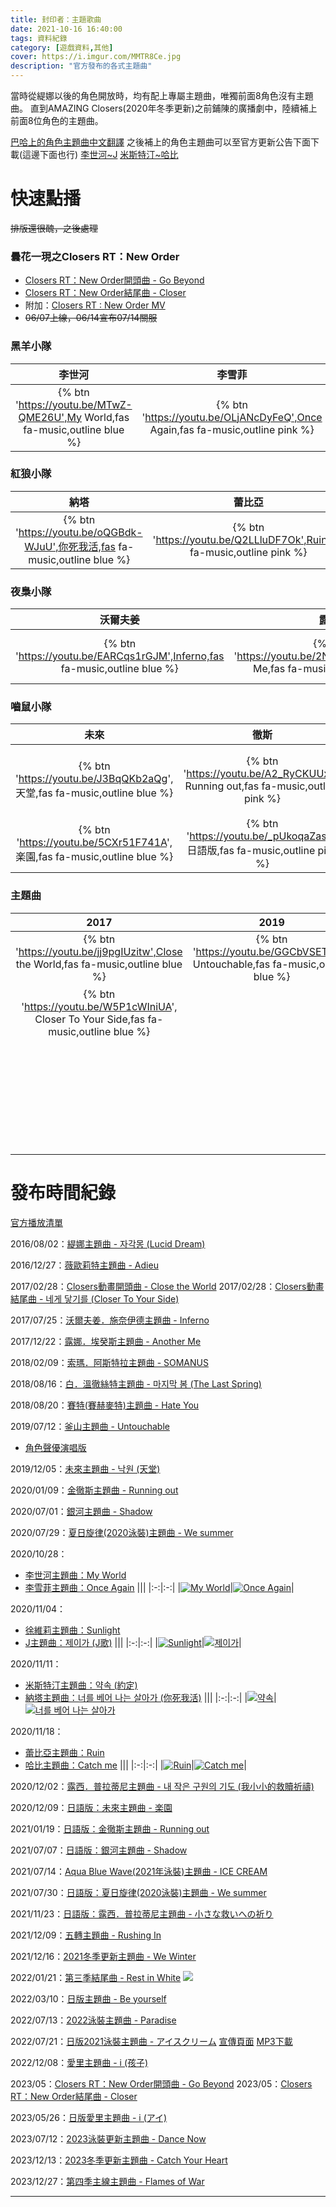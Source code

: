 ```yaml
---
title: 封印者：主題歌曲
date: 2021-10-16 16:40:00
tags: 資料紀錄
category: [遊戲資料,其他]
cover: https://i.imgur.com/MMTR8Ce.jpg
description: "官方發布的各式主題曲"
---
```


當時從緹娜以後的角色開放時，均有配上專屬主題曲，唯獨前面8角色沒有主題曲。
直到AMAZING Closers(2020年冬季更新)之前鋪陳的廣播劇中，陸續補上前面8位角色的主題曲。

[巴哈上的角色主題曲中文翻譯](https://forum.gamer.com.tw/C.php?bsn=23655&snA=6423)
之後補上的角色主題曲可以至官方更新公告下面下載(這邊下面也行)
[李世河~J](https://closers.nexon.com/News/GMNote/View?n4ArticleSN=478&n4ArticleCategorySN=3)
[米斯特汀~哈比](https://closers.nexon.com/News/GMNote/View?n4ArticleSN=479&n4ArticleCategorySN=3)

# 快速點播
~~排版還很醜，之後處理~~
### 曇花一現之Closers RT：New Order
- [Closers RT：New Order開頭曲 - Go Beyond](https://youtu.be/xruoEBWsMOo)
- [Closers RT：New Order結尾曲 - Closer](https://youtu.be/Wfi_SMMKvNY)
- 附加：[Closers RT : New Order MV](https://youtu.be/TXh4srE_AGA)
- ~~06/07上線，06/14宣布07/14關服~~

### 黑羊小隊
| 李世河 | 李雪菲 | 徐維莉 |  J  | 米斯特汀 |
| :--------: | :--------: | :--------: | :--------: | :--------: |
| {% btn 'https://youtu.be/MTwZ-QME26U',My World,fas fa-music,outline blue %} | {% btn 'https://youtu.be/OLjANcDyFeQ',Once Again,fas fa-music,outline pink %} | {% btn 'https://youtu.be/wJiSZ0wiCm4',Sunlight,fas fa-music,outline %} | {% btn 'https://youtu.be/rTIuf_DNUBQ',J歌,fas fa-music,outline orange %} | {% btn 'https://youtu.be/L2Gi5Oi9XNQ',約定,fas fa-music,outline green %} |
### 紅狼小隊
| 納塔 | 蕾比亞 | 哈比 |  緹娜  | 薇歐莉特 | 
| :--------: | :--------: | :--------: | :--------: | :--------: |
| {% btn 'https://youtu.be/oQGBdk-WJuU',你死我活,fas fa-music,outline blue %} | {% btn 'https://youtu.be/Q2LLluDF7Ok',Ruin,fas fa-music,outline pink %} | {% btn 'https://youtu.be/0MDtYNMZAQw',Catch me,fas fa-music,outline %} | {% btn 'https://youtu.be/dBT71GseOn0',Lucid Dream,fas fa-music,outline orange %} | {% btn 'https://youtu.be/JJjIFbzk_jM',Adieu,fas fa-music,outline green %} |
### 夜梟小隊
| 沃爾夫姜 | 露娜 | 索瑪 | 白 | 賽特 | 
| :--------: | :--------: | :--------: | :--------: | :--------: |
| {% btn 'https://youtu.be/EARCqs1rGJM',Inferno,fas fa-music,outline blue %} | {% btn 'https://youtu.be/2NWi2ian9x0',Another Me,fas fa-music,outline pink %} | {% btn 'https://youtu.be/v0R9VmkDjjQ',SOMANUS,fas fa-music,outline %} | {% btn 'https://youtu.be/behVkZOo36g',The Last Spring,fas fa-music,outline orange %} | {% btn 'https://youtu.be/8UMicrpHmeI',Hate You,fas fa-music,outline green %} |
### 嚙鼠小隊
| 未來 | 徹斯 | 銀河 | 露西 | 愛里 | 
| :--------: | :--------: | :--------: | :--------: | :--------: |
| {% btn 'https://youtu.be/J3BqQKb2aQg', 天堂,fas fa-music,outline blue %} | {% btn 'https://youtu.be/A2_RyCKUUx8', Running out,fas fa-music,outline pink %} | {% btn 'https://youtu.be/0KU3LmvCc1A',Shadow,fas fa-music,outline %} | {% btn 'https://youtu.be/RJ9k-1Z8q60',我小小的救贖祈禱,fas fa-music,outline orange %} | {% btn 'https://youtu.be/QJJbQxmFOtE', 孩子,fas fa-music,outline blue %} |
| {% btn 'https://youtu.be/5CXr51F741A', 楽園,fas fa-music,outline blue %} | {% btn 'https://youtu.be/_pUkoqaZasA', 日語版,fas fa-music,outline pink %} | {% btn 'https://youtu.be/yKvxNTV2Eos',日語版,fas fa-music,outline %} | {% btn 'https://youtu.be/Dwijmjdkm-w',小さな救いへの祈り,fas fa-music,outline orange %} | {% btn 'https://youtu.be/YdLfnof1Z-c',アイ,fas fa-music,outline blue %} |
### 主題曲
| 2017 | 2019 | 2020 | 2021 | 2022 | 2023 |
| :--------: | :--------: | :--------: | :--------: | :--------: |  :--------: | 
| {% btn 'https://youtu.be/jj9pgIUzitw',Close the World,fas fa-music,outline blue %} | {% btn 'https://youtu.be/GGCbVSETqk0', Untouchable,fas fa-music,outline blue %} | {% btn 'https://youtu.be/yAW-k7eNDuQ', We summer,fas fa-music,outline blue %} | {% btn 'https://youtu.be/lxwhsF334eg', ICE CREAM,fas fa-music,outline blue %} | {% btn 'https://youtu.be/VSyNr7H7hCM',Rest in White,fas fa-music,outline blue %} | {% btn 'https://youtu.be/DAwVVeoZdRc',Dance Now,fas fa-music,outline red %} |
| {% btn 'https://youtu.be/W5P1cWIniUA', Closer To Your Side,fas fa-music,outline blue %} || {% btn 'https://youtu.be/Xv_Q_dQDypI', 日語版,fas fa-music,outline blue %} | {% btn 'https://youtu.be/IYI2xBhZJHk', We Winter,fas fa-music,outline blue %} | {% btn 'https://youtu.be/K01FcoQ6NMU', Be yourself,fas fa-music,outline blue %} | {% btn 'https://youtu.be/w8uFYwBpkQ8',Catch Your Heart,fas fa-music,outline red %} |
||||{% btn 'https://youtu.be/0MDtYNMZAQw', Rushing In,fas fa-music,outline blue %}| {% btn 'https://youtu.be/67-8B4OoaiE', Paradise,fas fa-music,outline blue %} | {% btn 'https://youtu.be/YDcxbljcbfA',Flames of War,fas fa-music,outline red %} |
||||| {% btn 'https://youtu.be/hAAyZAUTj0I', アイスクリーム,fas fa-music,outline blue %}

# 發布時間紀錄
[官方播放清單](https://youtube.com/playlist?list=PLhSX9RskYYvKPKjQwSwEaiYoRKaWAuUHP)

2016/08/02：[緹娜主題曲 - 자각몽 (Lucid Dream)](https://youtu.be/dBT71GseOn0)

2016/12/27：[薇歐莉特主題曲 - Adieu](https://youtu.be/JJjIFbzk_jM)

2017/02/28：[Closers動畫開頭曲 - Close the World](https://youtu.be/jj9pgIUzitw)
2017/02/28：[Closers動畫結尾曲 - 네게 닿기를 (Closer To Your Side)](https://youtu.be/W5P1cWIniUA)

2017/07/25：[沃爾夫姜．施奈伊德主題曲 - Inferno](https://youtu.be/EARCqs1rGJM)

2017/12/22：[露娜．埃癸斯主題曲 - Another Me](https://youtu.be/2NWi2ian9x0)

2018/02/09：[索瑪．阿斯特拉主題曲 - SOMANUS](https://youtu.be/v0R9VmkDjjQ)

2018/08/16：[白．溫徹絲特主題曲 - 마지막 봄 (The Last Spring)](https://youtu.be/behVkZOo36g)

2018/08/20：[賽特(賽赫麥特)主題曲 - Hate You](https://youtu.be/8UMicrpHmeI)

2019/07/12：[釜山主題曲 - Untouchable](https://youtu.be/GGCbVSETqk0)
- [角色聲優演唱版](https://forum.gamer.com.tw/C.php?bsn=23655&snA=8574&tnum=2)

2019/12/05：[未來主題曲 - 낙원 (天堂)](https://youtu.be/J3BqQKb2aQg)

2020/01/09：[金徹斯主題曲 - Running out](https://youtu.be/A2_RyCKUUx8)

2020/07/01：[銀河主題曲 - Shadow](https://youtu.be/0KU3LmvCc1A)

2020/07/29：[夏日旋律(2020泳裝)主題曲 - We summer](https://youtu.be/yAW-k7eNDuQ)

2020/10/28：
- [李世河主題曲：My World](https://youtu.be/MTwZ-QME26U)
- [李雪菲主題曲：Once Again](https://youtu.be/OLjANcDyFeQ)
|||
|:-:|:-:|
|[![My World](https://file.nexon.com/NxFile/Download/FileDownloader.aspx?oidFile=5125189164421087643)](https://closers.vod.nexoncdn.co.kr/event/2020/201029_song_1251672//CLOSERS_Theme_song_Lee_Seha.zip)|[![Once Again](https://file.nexon.com/NxFile/Download/FileDownloader.aspx?oidFile=4981074075129479489)](https://closers.vod.nexoncdn.co.kr/event/2020/201029_song_1251672/CLOSERS_Theme_song_Lee_Seulbi.zip)|


2020/11/04：
- [徐維莉主題曲：Sunlight](https://youtu.be/wJiSZ0wiCm4)
- [J主題曲：제이가 (J歌)](https://youtu.be/rTIuf_DNUBQ)
|||
|:-:|:-:|
|[![Sunlight](https://file.nexon.com/NxFile/Download/FileDownloader.aspx?oidFile=4836958955773100451)](https://closers.vod.nexoncdn.co.kr/event/2020/201029_song_1251672/CLOSERS_Theme_song_Seo_Yuri_syri1105j.zip)|[![제이가](https://file.nexon.com/NxFile/Download/FileDownloader.aspx?oidFile=4836958822629114258)](https://closers.vod.nexoncdn.co.kr/event/2020/201029_song_1251672/CLOSERS_Theme_song_J_jj1105j.zip)|

2020/11/11：
- [米斯特汀主題曲：약속 (約定)](https://youtu.be/L2Gi5Oi9XNQ)
- [納塔主題曲：너를 베어 나는 살아가 (你死我活)](https://youtu.be/oQGBdk-WJuU)
|||
|:-:|:-:|
|[![약속](https://file.nexon.com/NxFile/Download/FileDownloader.aspx?oidFile=4909016390897238479)](https://closers.vod.nexoncdn.co.kr/event/2020/201112_song_ssobeii/CLOSERS_Theme%20song_Misteltein_d1vde.zip)|[![너를 베어 나는 살아가](https://file.nexon.com/NxFile/Download/FileDownloader.aspx?oidFile=5269304601605046670)](https://closers.vod.nexoncdn.co.kr/event/2020/201112_song_ssobeii/CLOSERS_Theme%20song_Nata_3udj1.zip)

2020/11/18：
- [蕾比亞主題曲：Ruin](https://youtu.be/Q2LLluDF7Ok)
- [哈比主題曲：Catch me](https://youtu.be/0MDtYNMZAQw)
|||
|:-:|:-:|
|[![Ruin](https://file.nexon.com/NxFile/Download/FileDownloader.aspx?oidFile=4981074143848956235)](https://closers.vod.nexoncdn.co.kr/event/2020/201119_song4_10294815/CLOSERS_Theme%20song_Levia_3f41a.zip)|[![Catch me](https://file.nexon.com/NxFile/Download/FileDownloader.aspx?oidFile=4764901503469093179)](https://closers.vod.nexoncdn.co.kr/event/2020/201119_song4_10294815/CLOSERS_Theme%20song_Harpy_7dju2.zip)|

2020/12/02：[露西．普拉蒂尼主題曲 - 내 작은 구원의 기도 (我小小的救贖祈禱)](https://youtu.be/RJ9k-1Z8q60)

2020/12/09：[日語版：未來主題曲 - 楽園](https://youtu.be/5CXr51F741A)

2021/01/19：[日語版：金徹斯主題曲 - Running out](https://youtu.be/_pUkoqaZasA)

2021/07/07：[日語版：銀河主題曲 - Shadow](https://youtu.be/yKvxNTV2Eos)

2021/07/14：[Aqua Blue Wave(2021年泳裝)主題曲 - ICE CREAM](https://youtu.be/lxwhsF334eg)

2021/07/30：[日語版：夏日旋律(2020泳裝)主題曲 - We summer](https://youtu.be/Xv_Q_dQDypI)

2021/11/23：[日語版：露西．普拉蒂尼主題曲 - 小さな救いへの祈り](https://youtu.be/Dwijmjdkm-w)

2021/12/09：[五轉主題曲 - Rushing In](https://youtu.be/qQNknb64_Z8)

2021/12/16：[2021冬季更新主題曲 - We Winter](https://youtu.be/IYI2xBhZJHk)

2022/01/21：[第三季結尾曲 - Rest in White](https://youtu.be/VSyNr7H7hCM)
![](http://img.youtube.com/vi/VSyNr7H7hCM/default.jpg)

2022/03/10：[日版主題曲 - Be yourself](https://youtu.be/K01FcoQ6NMU)

2022/07/13：[2022泳裝主題曲 - Paradise](https://youtu.be/67-8B4OoaiE)

2022/07/21：[日版2021泳裝主題曲 - アイスクリーム](https://youtu.be/hAAyZAUTj0I)
[宣傳頁面](https://closers.nexon.com/Events2022/0714/Costume) [MP3下載](https://closers.vod.nexoncdn.co.kr/event/2022/220714_costume_4DAF452CB59BE570/Closers_2022summer_Paradise_246B52A6.zip)

2022/12/08：[愛里主題曲 -  i (孩子)](https://youtu.be/VGiJ-LFobog)

2023/05：[Closers RT：New Order開頭曲 - Go Beyond](https://youtu.be/xruoEBWsMOo)
2023/05：[Closers RT：New Order結尾曲 - Closer](https://youtu.be/Wfi_SMMKvNY)

2023/05/26：[日版愛里主題曲 -  i (アイ)](https://youtu.be/YdLfnof1Z-c)

2023/07/12：[2023泳裝更新主題曲 -  Dance Now](https://youtu.be/DAwVVeoZdRc)

2023/12/13：[2023冬季更新主題曲 -  Catch Your Heart](https://youtu.be/w8uFYwBpkQ8)

2023/12/27：[第四季主線主題曲 -  Flames of War](https://youtu.be/YDcxbljcbfA)

---

